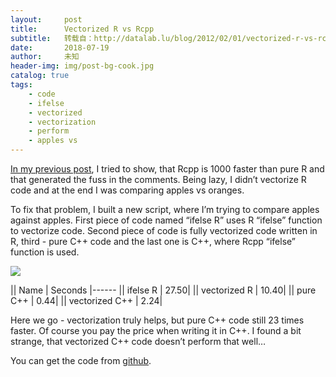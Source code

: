 ```yaml
---
layout:     post
title:      Vectorized R vs Rcpp
subtitle:   转载自：http://datalab.lu/blog/2012/02/01/vectorized-r-vs-rcpp/
date:       2018-07-19
author:     未知
header-img: img/post-bg-cook.jpg
catalog: true
tags:
    - code
    - ifelse
    - vectorized
    - vectorization
    - perform
    - apples vs
---
```


[In my previous post](http://www.investuotojas.eu/2012/01/30/the-power-of-rcpp), I tried to show, that Rcpp is 1000 faster than pure R and that generated the fuss in the comments. Being lazy, I didn’t vectorize R code and at the end I was comparing apples vs oranges.

To fix that problem, I built a new script, where I’m trying to compare apples against apples. First piece of code named “ifelse R” uses R “ifelse” function to vectorize code. Second piece of code is fully vectorized code written in R, third - pure C++ code and the last one is C++, where Rcpp “ifelse” function is used.

[![](http://i176.photobucket.com/albums/w180/investuotojas/performance.png)
](http://s176.photobucket.com/albums/w180/investuotojas?action=view¤t=performance.png)

|| Name | Seconds 
|------
|| ifelse R | 27.50|
|| vectorized R | 10.40|
|| pure C++ | 0.44|
|| vectorized C++ | 2.24|

Here we go - vectorization truly helps, but pure C++ code still 23 times faster. Of course you pay the price when writing it in C++. I found a bit strange, that vectorized C++ code doesn’t perform that well…

You can get the code from [github](https://github.com/kafka399/Rproject/blob/master/performance/performance.R).
